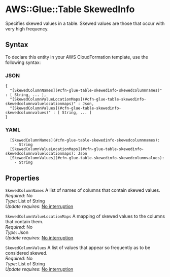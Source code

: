 # AWS::Glue::Table SkewedInfo<a name="aws-properties-glue-table-skewedinfo"></a>

Specifies skewed values in a table\. Skewed values are those that occur with very high frequency\.

## Syntax<a name="aws-properties-glue-table-skewedinfo-syntax"></a>

To declare this entity in your AWS CloudFormation template, use the following syntax:

### JSON<a name="aws-properties-glue-table-skewedinfo-syntax.json"></a>

```
{
  "[SkewedColumnNames](#cfn-glue-table-skewedinfo-skewedcolumnnames)" : [ String, ... ],
  "[SkewedColumnValueLocationMaps](#cfn-glue-table-skewedinfo-skewedcolumnvaluelocationmaps)" : Json,
  "[SkewedColumnValues](#cfn-glue-table-skewedinfo-skewedcolumnvalues)" : [ String, ... ]
}
```

### YAML<a name="aws-properties-glue-table-skewedinfo-syntax.yaml"></a>

```
  [SkewedColumnNames](#cfn-glue-table-skewedinfo-skewedcolumnnames):
    - String
  [SkewedColumnValueLocationMaps](#cfn-glue-table-skewedinfo-skewedcolumnvaluelocationmaps): Json
  [SkewedColumnValues](#cfn-glue-table-skewedinfo-skewedcolumnvalues):
    - String
```

## Properties<a name="aws-properties-glue-table-skewedinfo-properties"></a>

`SkewedColumnNames` <a name="cfn-glue-table-skewedinfo-skewedcolumnnames"></a>
A list of names of columns that contain skewed values\.  
_Required_: No  
_Type_: List of String  
_Update requires_: [No interruption](https://docs.aws.amazon.com/AWSCloudFormation/latest/UserGuide/using-cfn-updating-stacks-update-behaviors.html#update-no-interrupt)

`SkewedColumnValueLocationMaps` <a name="cfn-glue-table-skewedinfo-skewedcolumnvaluelocationmaps"></a>
A mapping of skewed values to the columns that contain them\.  
_Required_: No  
_Type_: Json  
_Update requires_: [No interruption](https://docs.aws.amazon.com/AWSCloudFormation/latest/UserGuide/using-cfn-updating-stacks-update-behaviors.html#update-no-interrupt)

`SkewedColumnValues` <a name="cfn-glue-table-skewedinfo-skewedcolumnvalues"></a>
A list of values that appear so frequently as to be considered skewed\.  
_Required_: No  
_Type_: List of String  
_Update requires_: [No interruption](https://docs.aws.amazon.com/AWSCloudFormation/latest/UserGuide/using-cfn-updating-stacks-update-behaviors.html#update-no-interrupt)
